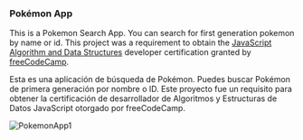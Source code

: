 ### Pokémon App 

This is a Pokemon Search App. You can search for first generation pokemon by name or id.
This project was a requirement to obtain the [JavaScript Algorithm and Data Structures](https://www.freecodecamp.org/certification/cems2009/javascript-algorithms-and-data-structures-v8) developer certification granted by [freeCodeCamp](https://www.freecodecamp.org/).

Esta es una aplicación de búsqueda de Pokémon. Puedes buscar Pokémon de primera generación por nombre o ID.
Este proyecto fue un requisito para obtener la certificación de desarrollador de Algoritmos y Estructuras de Datos JavaScript otorgado por freeCodeCamp.

![PokemonApp1](https://github.com/user-attachments/assets/255bee13-a30f-4627-9800-c20b239d3940)


